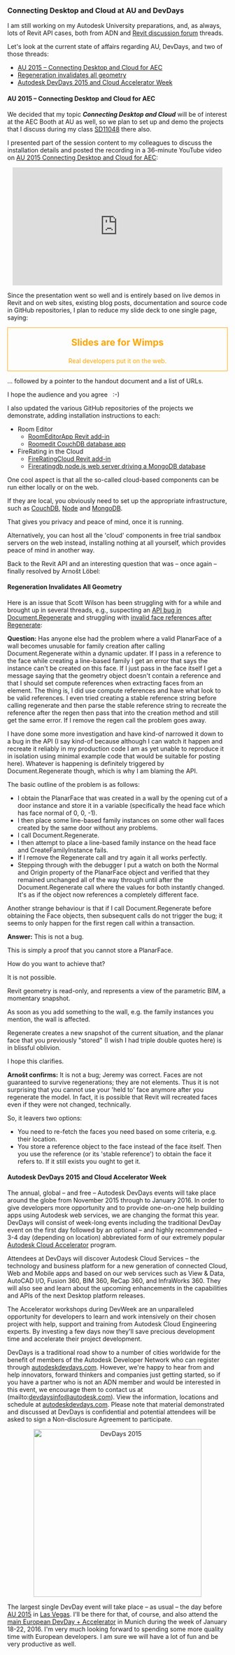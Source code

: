<head>
<meta http-equiv="Content-Type" content="text/html; charset=utf-8">
<link rel="stylesheet" type="text/css" href="bc.css">
<script src="run_prettify.js" type="text/javascript"></script>
<!---
<script src="https://google-code-prettify.googlecode.com/svn/loader/run_prettify.js" type="text/javascript"></script>
-->
</head>

<!---

#dotnet #csharp
#fsharp #python
#grevit
#responsivedesign #typepad
#ah8 #augi #dotnet
#stingray #adsklabs #rendering
#3dweb #3dviewapi #html5 #threejs #webgl #3d #apis #mobile #vr #ecommerce
#Markdown #Fusion360 #Fusion360Hackathon
#javascript
#RestSharp #restapi
#mongoosejs #mongodb #nodejs
#rtceur


Revit API, Jeremy Tammik, akn_include

Connecting Desktop and Cloud at AU and DevDays #revitapi #bim #aec #3dwebcoder #adsk #geometry #au2015 #3d #apis

I am still working on my Autodesk University preparations, and, as always, lots of Revit API cases, both from ADN and Revit discussion forum threads. Let's look at the current state of affairs regarding AU, DevDays, and two of those threads
&ndash; AU 2015 &ndash; Connecting Desktop and Cloud for AEC
&ndash; Regeneration invalidates all geometry
&ndash; Autodesk DevDays 2015 and Cloud Accelerator Week...

-->

### Connecting Desktop and Cloud at AU and DevDays

I am still working on my Autodesk University preparations, and, as always, lots of Revit API cases, both from ADN and [Revit discussion forum](http://forums.autodesk.com/t5/revit-api/bd-p/160) threads.

Let's look at the current state of affairs regarding AU, DevDays, and two of those threads:

- [AU 2015 &ndash; Connecting Desktop and Cloud for AEC](#2)
- [Regeneration invalidates all geometry](#3)
- [Autodesk DevDays 2015 and Cloud Accelerator Week](#4)


#### <a name="2"></a>AU 2015 &ndash; Connecting Desktop and Cloud for AEC

We decided that my topic <b><i>Connecting Desktop and Cloud</i></b> will be of interest at the AEC Booth at AU as well, so we plan to set up and demo the projects that I discuss during my
class [SD11048](https://events.au.autodesk.com/connect/dashboard.ww#loadSearch-searchPhrase=SD11048&searchType=session&tc=0) there also.

I presented part of the session content to my colleagues to discuss the installation details and posted the recording in a 36-minute YouTube video on [AU 2015 Connecting Desktop and Cloud for AEC](https://youtu.be/fTDr1Tcn4QI):

<center>
<iframe width="480" height="270" src="https://www.youtube.com/embed/fTDr1Tcn4QI?rel=0" frameborder="0" allowfullscreen></iframe>
</center>

Since the presentation went so well and is entirely based on live demos in Revit and on web sites, existing blog posts, documentation and source code in GitHub repositories, I plan to reduce my slide deck to one single page, saying:

<center>
<div style="border: 1px solid; color: orange">
<p style="font-size: 150%; font-weight: bold">Slides are for Wimps</p>
<p>Real developers put it on the web.</p>
</div>
</center>

... followed by a pointer to the handout document and a list of URLs.

I hope the audience and you agree &nbsp; :-)

I also updated the various GitHub repositories of the projects we demonstrate, adding installation instructions to each:

- Room Editor
    - [RoomEditorApp Revit add-in](https://github.com/jeremytammik/RoomEditorApp)
    - [Roomedit CouchDB database app](https://github.com/jeremytammik/roomedit)
- FireRating in the Cloud
    - [FireRatingCloud Revit add-in](https://github.com/jeremytammik/FireRatingCloud)
    - [Fireratingdb node.js web server driving a MongoDB database](https://github.com/jeremytammik/firerating)

One cool aspect is that all the so-called cloud-based components can be run either locally or on the web.

If they are local, you obviously need to set up the appropriate infrastructure, such as
[CouchDB](http://couchdb.apache.org), [Node](https://nodejs.org) and [MongoDB](https://www.mongodb.org).

That gives you privacy and peace of mind, once it is running.

Alternatively, you can host all the 'cloud' components in free trial sandbox servers on the web instead, installing nothing at all yourself, which provides peace of mind in another way.

Back to the Revit API and an interesting question that was &ndash; once again &ndash; finally resolved by Arnošt Löbel:


#### <a name="3"></a>Regeneration Invalidates All Geometry

Here is an issue that Scott Wilson has been struggling with for a while and brought up in several threads, e.g., suspecting
an [API bug in Document.Regenerate](http://forums.autodesk.com/t5/revit-api/api-bug-in-document-regenerate/m-p/5912740)
and struggling with [invalid face references after Regenerate](http://forums.autodesk.com/t5/revit-api/invalid-face-references-after-regenerate/m-p/5893667):

**Question:** Has anyone else had the problem where a valid PlanarFace of a wall becomes unusable for family creation after calling Document.Regenerate within a dynamic updater. If I pass in a reference to the face while creating a line-based family I get an error that says the instance can't be created on this face. If I just pass in the face itself I get a message saying that the geometry object doesn't contain a reference and that I should set compute references when extracting faces from an element. The thing is, I did use compute references and have what look to be valid references. I even tried creating a stable reference string before calling regenerate and then parse the stable reference string to recreate the reference after the regen then pass that into the creation method and still get the same error. If I remove the regen call the problem goes away.

I have done some more investigation and have kind-of narrowed it down to a bug in the API (I say kind-of because although I can watch it happen and recreate it reliably in my production code I am as yet unable to reproduce it in isolation using minimal example code that would be suitable for posting here). Whatever is happening is definitely triggered by Document.Regenerate though, which is why I am blaming the API.

The basic outline of the problem is as follows:

- I obtain the PlanarFace that was created in a wall by the opening cut of a door instance and store it in a variable (specifically the head face which has face normal of 0, 0, -1).
- I then place some line-based family instances on some other wall faces created by the same door without any problems.
- I call Document.Regenerate.
- I then attempt to place a line-based family instance on the head face and CreateFamilyInstance fails.
- If I remove the Regenerate call and try again it all works perfectly.
- Stepping through with the debugger I put a watch on both the Normal and Origin property of the PlanarFace object and verified that they remained unchanged all of the way through until after the Document.Regenerate call where the values for both instantly changed. It's as if the object now references a completely different face.

Another strange behaviour is that if I call Document.Regenerate before obtaining the Face objects, then subsequent calls do not trigger the bug; it seems to only happen for the first regen call within a transaction.

**Answer:** This is not a bug.

This is simply a proof that you cannot store a PlanarFace.

How do you want to achieve that?

It is not possible.

Revit geometry is read-only, and represents a view of the parametric BIM, a momentary snapshot.

As soon as you add something to the wall, e.g. the family instances you mention, the wall is affected.

Regenerate creates a new snapshot of the current situation, and the planar face that you previously "stored" (I wish I had triple double quotes here) is in blissful oblivion.

I hope this clarifies.

**Arnošt confirms:** It is not a bug; Jeremy was correct. Faces are not guaranteed to survive regenerations; they are not elements. Thus it is not surprising that you cannot use your 'held to' face anymore after you regenerate the model. In fact, it is possible that Revit will recreated faces even if they were not changed, technically.

So, it leavers two options:

- You need to re-fetch the faces you need based on some criteria, e.g. their location.
- You store a reference object to the face instead of the face itself. Then you use the reference (or its 'stable reference') to obtain the face it refers to. If it still exists you ought to get it.


#### <a name="4"></a>Autodesk DevDays 2015 and Cloud Accelerator Week

The annual, global &ndash; and free &ndash; Autodesk DevDays events will take place around the globe from November 2015 through to January 2016. In order to give developers more opportunity and to provide one-on-one help building apps using Autodesk web services, we are changing the format this year.  DevDays will consist of week-long events including the traditional DevDay event on the first day followed by an optional &ndash; and highly recommended &ndash; 3-4 day (depending on location) abbreviated form of our extremely popular [Autodesk Cloud Accelerator](http://autodeskcloudaccelerator.com/autodesk-cloud-accelerator) program.

Attendees at DevDays will discover Autodesk Cloud Services &ndash; the technology and business platform for a new generation of connected Cloud, Web and Mobile apps and based on our web services such as View &amp; Data, AutoCAD I/O, Fusion 360, BIM 360, ReCap 360, and InfraWorks 360. They will also see and learn about the upcoming enhancements in the capabilities and APIs of the next Desktop platform releases.

The Accelerator workshops during DevWeek are an unparalleled opportunity for developers to learn and work intensively on their chosen project with help, support and training from Autodesk Cloud Engineering experts.  By investing a few days now they'll save precious development time and accelerate their project development.

DevDays is a traditional road show to a number of cities worldwide for the benefit of members of the Autodesk Developer Network who can register through [autodeskdevdays.com](http://autodeskdevdays.com).  However, we're happy to hear from and help innovators, forward thinkers and companies just getting started, so if you have a partner who is not an ADN member and would be interested in this event, we encourage them to contact us at (mailto:devdaysinfo@autodesk.com).  View the information, locations and schedule at [autodeskdevdays.com](http://autodeskdevdays.com).  Please note that material demonstrated and discussed at DevDays is confidential and potential attendees will be asked to sign a Non-disclosure Agreement to participate.

<center>
<img src="img/devdays_2015.png" alt="DevDays 2015" width="384">
</center>

The largest single DevDay event will take place &ndash; as usual &ndash; the day
before [AU 2015](http://au.autodesk.com/las-vegas/overview)
in [Las Vegas](http://autodeskdevdays.com/las-vegas).
I'll be there for that, of course, and also attend
the [main European DevDay + Accelerator](http://autodeskdevdays.com/munich-3) in Munich during the week of January 18-22, 2016.
I'm very much looking forward to spending some more quality time with European developers.
I am sure we will have a lot of fun and be very productive as well.
